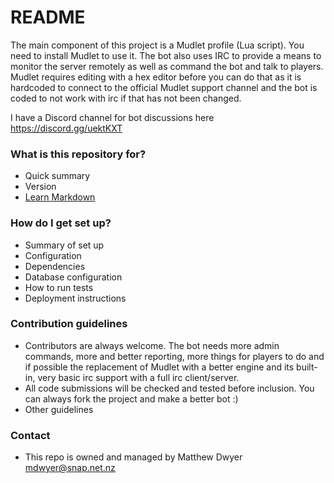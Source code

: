 # README #

The main component of this project is a Mudlet profile (Lua script).  You need to install Mudlet to use it.
The bot also uses IRC to provide a means to monitor the server remotely as well as command the bot and talk to players.  Mudlet requires editing with a hex editor before you can do that as it is hardcoded to connect to the official Mudlet support channel and the bot is coded to not work with irc if that has not been changed.

I have a Discord channel for bot discussions here https://discord.gg/uektKXT


### What is this repository for? ###

* Quick summary
* Version
* [Learn Markdown](https://bitbucket.org/tutorials/markdowndemo)

### How do I get set up? ###

* Summary of set up
* Configuration
* Dependencies
* Database configuration
* How to run tests
* Deployment instructions

### Contribution guidelines ###

* Contributors are always welcome.  The bot needs more admin commands, more and better reporting, more things for players to do and if possible the replacement of Mudlet with a better engine and its built-in, very basic irc support with a full irc client/server.
* All code submissions will be checked and tested before inclusion.  You can always fork the project and make a better bot :)
* Other guidelines

### Contact ###

* This repo is owned and managed by Matthew Dwyer mdwyer@snap.net.nz
